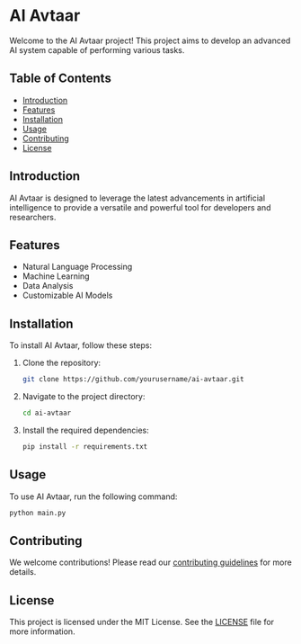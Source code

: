 # AI Avtaar

Welcome to the AI Avtaar project! This project aims to develop an advanced AI system capable of performing various tasks.

## Table of Contents
- [Introduction](#introduction)
- [Features](#features)
- [Installation](#installation)
- [Usage](#usage)
- [Contributing](#contributing)
- [License](#license)

## Introduction
AI Avtaar is designed to leverage the latest advancements in artificial intelligence to provide a versatile and powerful tool for developers and researchers.

## Features
- Natural Language Processing
- Machine Learning
- Data Analysis
- Customizable AI Models

## Installation
To install AI Avtaar, follow these steps:

1. Clone the repository:
    ```bash
    git clone https://github.com/yourusername/ai-avtaar.git
    ```
2. Navigate to the project directory:
    ```bash
    cd ai-avtaar
    ```
3. Install the required dependencies:
    ```bash
    pip install -r requirements.txt
    ```

## Usage
To use AI Avtaar, run the following command:
```bash
python main.py
```

## Contributing
We welcome contributions! Please read our [contributing guidelines](CONTRIBUTING.md) for more details.

## License
This project is licensed under the MIT License. See the [LICENSE](LICENSE) file for more information.